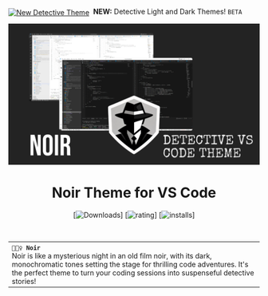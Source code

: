 <div align="left"><p><a href="https://sectorz.dev"><img alt="New Detective Theme" align="center" src="https://img.shields.io/badge/%F0%9F%95%B5%F0%9F%8F%BB%E2%80%8D%E2%99%80%EF%B8%8F-New%20Detective%20Themes-New?style=flat&labelColor=%232b2b2b&color=%23595959" /></a>&nbsp; <strong>NEW:</strong> Detective Light and Dark Themes! <code>BETA</code>
</p></div>

<div align="center">
<a align="center" href="https://sectorz.dev"><img align="center" src="https://raw.githubusercontent.com/SenpaiSumpie/noir/master/images/title.png" /></a>

# Noir Theme for VS Code

[![Downloads](https://img.shields.io/visual-studio-marketplace/d/sectorz.noir-vs-code-theme?label=Downloads&colorA=2b2b2b&colorB=474747)]
[![rating](https://img.shields.io/visual-studio-marketplace/r/sectorz.noir-vs-code-theme?label=Ratings&colorA=2b2b2b&colorB=474747)]
[![installs](https://img.shields.io/visual-studio-marketplace/i/sectorz.noir-vs-code-theme?label=Installs&colorA=2b2b2b&colorB=474747)]

</div>

<br>

<table width='100%' align="center">
    <tr>
        <td align='left' width='100%' colspan='2'>
            <strong><code>🕵🏻‍♀️ Noir </code></strong><br />
            Noir is like a mysterious night in an old film noir, with its dark, monochromatic tones setting the stage for thrilling code adventures. It's the perfect theme to turn your coding sessions into suspenseful detective stories!
        </td>
    </tr>
</table>